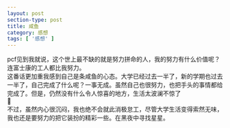```yaml
---
layout: post
section-type: post
title: 咸鱼
category: 感想
tags: [ '感想' ]
---
```

pcf见到我就说，这个世上最不缺的就是努力拼命的人，我的努力有什么价值呢？连富士康的工人都比我努力。<br>
这番话更加重我感到自己是条咸鱼的心态。大学已经过去一半了，新的学期也过去一半了，自己完成了什么呢？一事无成。虽然自己也很努力，也把手头的事情都给完成了。但是，仍然没有什么令人惊喜的地方，生活太波澜不惊了<br>
💊<br>
不过，虽然内心很沉闷，我也绝不会就此消极怠工，尽管大学生活变得索然无味，我也还是要努力的把它装扮的精彩一些。在黑夜中寻找星星。

